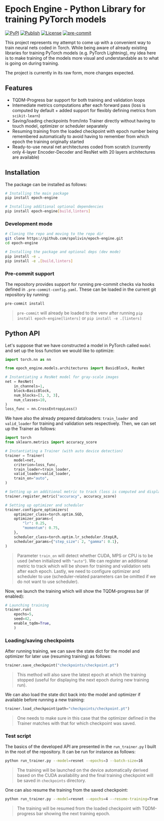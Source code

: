 # Epoch Engine - Python Library for training PyTorch models

[![PyPI](https://img.shields.io/pypi/v/epoch-engine)](https://pypi.org/project/epoch-engine/)
[![Publish](https://github.com/spolivin/epoch-engine/actions/workflows/publish.yml/badge.svg)](https://github.com/spolivin/epoch-engine/actions/workflows/publish.yml)
[![License](https://img.shields.io/github/license/spolivin/epoch-engine)](https://github.com/spolivin/epoch-engine/blob/master/LICENSE.txt)
[![pre-commit](https://img.shields.io/badge/pre--commit-enabled-brightgreen?logo=pre-commit)](https://pre-commit.com/)

This project represents my attempt to come up with a convenient way to train neural nets coded in Torch. While being aware of already existing libraries for training PyTorch models (e.g. PyTorch Lightning), my idea here is to make training of the models more visual and understandable as to what is going on during training.

The project is currently in its raw form, more changes expected.

## Features

* TQDM-Progress bar support for both training and validation loops
* Intemediate metrics computations after each forward pass (loss is computed by default + added support for flexibly defining metrics from `scikit-learn`)
* Saving/loading checkpoints from/into Trainer directly without having to touch model, optimizer or scheduler separately
* Resuming training from the loaded checkpoint with epoch number being remembered automatically to avoid having to remember from which epoch the training originally started
* Ready-to-use neural net architectures coded from scratch (currently only 4-layer Encoder-Decoder and ResNet with 20 layers architectures are available)

## Installation

The package can be installed as follows:

```bash
# Installing the main package
pip install epoch-engine

# Installing additional optional dependencies
pip install epoch-engine[build,linters]
```

### Development mode

```bash
# Cloning the repo and moving to the repo dir
git clone https://github.com/spolivin/epoch-engine.git
cd epoch-engine

# Installing the package and optional deps (dev mode)
pip install -e .
pip install -e .[build,linters]
```

### Pre-commit support

The repository provides support for running pre-commit checks via hooks defined in `.pre-commit-config.yaml`. These can be loaded in the current git repository by running:

```bash
pre-commit install
```
> `pre-commit` will already be loaded to the venv after running `pip install epoch-engine[linters]` or `pip install -e .[linters]`

## Python API

Let's suppose that we have constructed a model in PyTorch called `model` and set up the loss function we would like to optimize:

```python
import torch.nn as nn

from epoch_engine.models.architectures import BasicBlock, ResNet

# Instantiating a ResNet model for gray-scale images
net = ResNet(
    in_channels=1,
    block=BasicBlock,
    num_blocks=[3, 3, 3],
    num_classes=10,
)
loss_func = nn.CrossEntropyLoss()
```

We have also the already prepared dataloaders: `train_loader` and `valid_loader` for training and validation sets respectively. Then, we can set up the Trainer as follows:

```python
import torch
from sklearn.metrics import accuracy_score

# Instantiating a Trainer (with auto device detection)
trainer = Trainer(
    model=net,
    criterion=loss_func,
    train_loader=train_loader,
    valid_loader=valid_loader,
    train_on="auto",
)

# Setting up an additional metric to track (loss is computed and displayed by default)
trainer.register_metric("accuracy", accuracy_score)

# Setting up optimizer and scheduler
trainer.configure_optimizers(
    optimizer_class=torch.optim.SGD,
    optimizer_params={
        "lr": 0.25,
        "momentum": 0.75,
    },
    scheduler_class=torch.optim.lr_scheduler.StepLR,
    scheduler_params={"step_size": 2, "gamma": 0.1},
)
```
> Parameter `train_on` will detect whether CUDA, MPS or CPU is to be used (when initialized with `"auto"`). We can register an additional metric to track which will be shown for training and validation sets after each epoch. Lastly, we need to configure optimizer and scheduler to use (scheduler-related parameters can be omitted if we do not want to use scheduler).

Now, we launch the training which will show the TQDM-progress bar (if enabled):

```python
# Launching training
trainer.run(
    epochs=5,
    seed=42,
    enable_tqdm=True,
    )
```

### Loading/saving checkpoints

After running training, we can save the state dict for the model and optimizer for later use (resuming training) as follows:

```python
trainer.save_checkpoint("checkpoints/checkpoint.pt")
```
> This method will also save the latest epoch at which the training stopped (useful for displaying the next epoch during new training run).

We can also load the state dict back into the model and optimizer if available before running a new training:

```python
trainer.load_checkpoint(path="checkpoints/checkpoint.pt")
```
> One needs to make sure in this case that the optimizer defined in the Trainer matches with that for which checkpoint was saved.

### Test script

The basics of the developed API are presented in the `run_trainer.py` I built in the root of the repository. It can be run for instance as follows:

```bash
python run_trainer.py --model=resnet --epochs=3 --batch-size=16
```
> The training will be launched on the device automatically derived based on the CUDA availability and the final training checkpoint will be saved in `checkpoints` directory.

One can also resume the training from the saved checkpoint:

```bash
python run_trainer.py --model=resnet --epochs=4 --resume-training=True --ckpt-path=checkpoints/ckpt_3.pt
```
> The training will be resumed from the loaded checkpoint with TQDM-progress bar showing the next training epoch.
